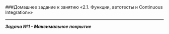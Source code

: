 ###Домашнее задание к занятию «2.1. Функции, автотесты и Continuous Integration»»
___________________
***Задача №1 - Максимальное покрытие***
